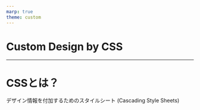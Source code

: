 ```yaml
---
marp: true
theme: custom
---
```


# Custom Design by CSS

---

# CSSとは？

デザイン情報を付加するためのスタイルシート
(Cascading Style Sheets)

